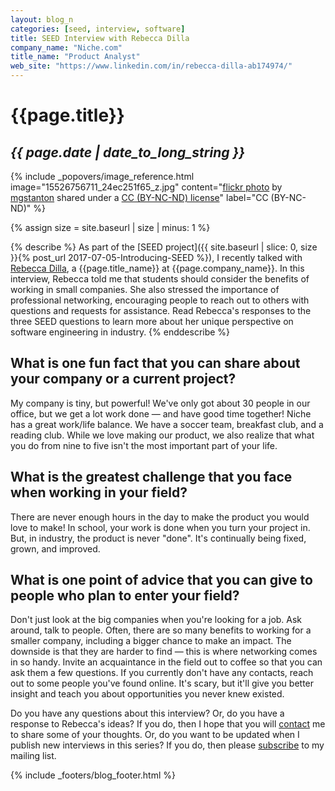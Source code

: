```yaml
---
layout: blog_n
categories: [seed, interview, software]
title: SEED Interview with Rebecca Dilla
company_name: "Niche.com"
title_name: "Product Analyst"
web_site: "https://www.linkedin.com/in/rebecca-dilla-ab174974/"
---
```


# {{page.title}}
## <em>{{ page.date | date_to_long_string }}</em>

<!-- Include header image -->
{% include _popovers/image_reference.html image="15526756711_24ec251f65_z.jpg" content="<a title='Hit the bricks' href='https://flickr.com/photos/marirn/15526756711'>flickr photo</a> by <a href='https://flickr.com/people/marirn'>mgstanton</a> shared under a <a href='https://creativecommons.org/licenses/by-nc-nd/2.0/'>CC (BY-NC-ND) license</a>" label="CC (BY-NC-ND)" %}

{% assign size = site.baseurl | size | minus: 1 %}

{% describe %}
As part of the [SEED project]({{ site.baseurl | slice: 0, size }}{% post_url
2017-07-05-Introducing-SEED %}), I recently talked with [Rebecca
Dilla]({{page.web_site}}), a {{page.title_name}} at {{page.company_name}}. In
this interview, Rebecca told me that students should consider the benefits of
working in small companies. She also stressed the importance of professional
networking, encouraging people to reach out to others with questions and
requests for assistance. Read Rebecca's responses to the three SEED questions to
learn more about her unique perspective on software engineering in industry.
{% enddescribe %}

## What is one fun fact that you can share about your company or a current project?

My company is tiny, but powerful! We've only got about 30 people in our office,
but we get a lot work done &mdash; and have good time together! Niche has a
great work/life balance. We have a soccer team, breakfast club, and a reading
club. While we love making our product, we also realize that what you do from
nine to five isn't the most important part of your life.

## What is the greatest challenge that you face when working in your field?

There are never enough hours in the day to make the product you would love to
make! In school, your work is done when you turn your project in. But, in
industry, the product is never "done". It's continually being fixed, grown, and
improved.

## What is one point of advice that you can give to people who plan to enter your field?

Don't just look at the big companies when you're looking for a job. Ask around,
talk to people. Often, there are so many benefits to working for a smaller
company, including a bigger chance to make an impact. The downside is that they
are harder to find &mdash; this is where networking comes in so handy. Invite an
acquaintance in the field out to coffee so that you can ask them a few
questions. If you currently don't have any contacts, reach out to some people
you've found online. It's scary, but it'll give you better insight and teach you
about opportunities you never knew existed.

Do you have any questions about this interview? Or, do you have a response to
Rebecca's ideas? If you do, then I hope that you will
[contact]({{site.baseurl}}contact/) me to share some of your thoughts. Or, do
you want to be updated when I publish new interviews in this series? If you do,
then please [subscribe]({{site.baseurl}}support/) to my mailing list.

{% include _footers/blog_footer.html %}
